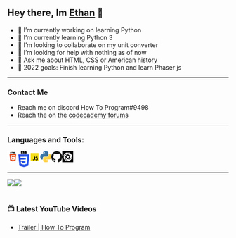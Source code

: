 ## Hey there, Im [Ethan](https://ethan-master-coding.github.io/My-work/) 👋

- 🔭 I’m currently working on learning Python
- 🌱 I’m currently learning Python 3
- 👯 I’m looking to collaborate on my unit converter
- 🤔 I’m looking for help with nothing as of now
- 💬 Ask me about HTML, CSS or American history
- 🥅 2022 goals: Finish learning Python and learn Phaser js

___

### Contact Me
- Reach me on discord How To Program#9498
- Reach the on the [codecademy forums](https://discuss.codecademy.com/u/ethanmasterprogram/summary)

___

### Languages and Tools:

<img align="left" alt="HTML Logo" width="25px" src="./HTML.png" />
<img align="left" alt="CSS Logo" width="25px" src="./CSS.png" />
<img align="left" alt="JS Logo" width="25px" src="./JS.png" /> 
<img align="left" alt="Python Logo" width="25px" src="./Python.png" />
<img align="left" alt="Github Logo" width="25px" src="./github.png" />
<img align="left" alt="Replit Logo" width="25px" src="./replit.png" />

<br />
<br />

___

<img align="left" src = "https://github-readme-stats.vercel.app/api?username=Ethan-Master-Coding&count_private=true&show_icons=true&theme=dark" />

<img align="left" src = "https://github-readme-stats.vercel.app/api/top-langs/?username=Ethan-Master-Coding&theme=dark" />

<br />
<br />

### 📺 Latest YouTube Videos

<!-- YOUTUBE:START -->
- [Trailer | How To Program](https://www.youtube.com/watch?v=h4DTF2_tcXI)
<!-- YOUTUBE:END -->
